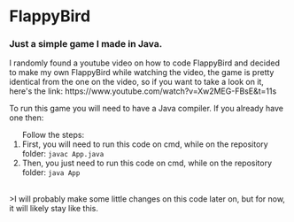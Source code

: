 <h1>FlappyBird</h1>
<h3>Just a simple game I made in Java.</h3>
<p>I randomly found a youtube video on how to code FlappyBird and decided to make my own FlappyBird while watching the video, the game is pretty identical from the one on the video, so if you want to take a look on it,
  here's the link: https://www.youtube.com/watch?v=Xw2MEG-FBsE&t=11s</p>
<p>To run this game you will need to have a Java compiler. If you already have one then:</p>
<ol>Follow the steps:
  <li>
    First, you will need to run this code on cmd, while on the repository folder:
    <code>javac App.java</code>
  </li>
  <li>
    Then, you just need to run this code on cmd, while on the repository folder:
    <code>java App</code>
  </li>
</ol><br>
>I will probably make some little changes on this code later on, but for now, it will likely stay like this.
